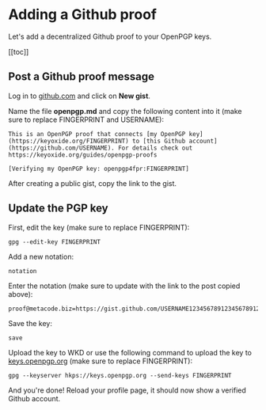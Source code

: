 # Adding a Github proof

Let's add a decentralized Github proof to your OpenPGP keys.

[[toc]]

## Post a Github proof message

Log in to [github.com](https://github.com) and click on **New gist**.

Name the file **openpgp.md** and copy the following content into it (make sure to replace FINGERPRINT and USERNAME):

```
This is an OpenPGP proof that connects [my OpenPGP key](https://keyoxide.org/FINGERPRINT) to [this Github account](https://github.com/USERNAME). For details check out https://keyoxide.org/guides/openpgp-proofs

[Verifying my OpenPGP key: openpgp4fpr:FINGERPRINT]
```

After creating a public gist, copy the link to the gist.

## Update the PGP key

First, edit the key (make sure to replace FINGERPRINT):

```
gpg --edit-key FINGERPRINT
```

Add a new notation:

```
notation
```

Enter the notation (make sure to update with the link to the post copied above):

```
proof@metacode.biz=https://gist.github.com/USERNAME12345678912345678912345678912345
```

Save the key:

```
save
```

Upload the key to WKD or use the following command to upload the key to [keys.openpgp.org](https://keys.openpgp.org) (make sure to replace FINGERPRINT):

```
gpg --keyserver hkps://keys.openpgp.org --send-keys FINGERPRINT
```

And you're done! Reload your profile page, it should now show a verified Github account.
